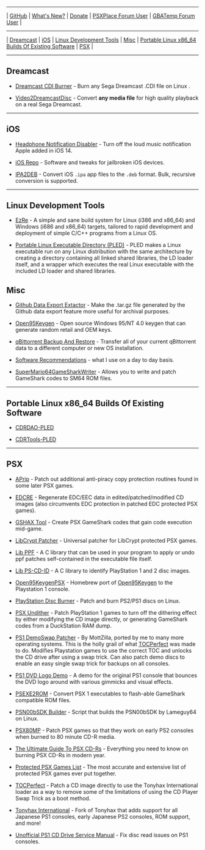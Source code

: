 
-----------------------------------------

| [GitHub](https://github.com/alex-free) | [What's New?](https://github.com/alex-free/alex-free.github.io/commits/master) | [Donate](https://github.com/sponsors/alex-free) | [PSXPlace Forum User](https://www.psx-place.com/members/alexfree.127641/) | [GBATemp Forum User](https://gbatemp.net/members/alexfree.573749/) | 

-----------------------------------------

| [Dreamcast](#dreamcast) | [iOS](#ios) | [Linux Development Tools](#linux-development-tools) | [Misc](#misc) | [Portable Linux x86_64 Builds Of Existing Software](#portable-linux-x86_64-builds-of-existing-software) | [PSX](#psx) |

-----------------------------------------

## Dreamcast

* [Dreamcast CDI Burner](dcdib) - Burn any Sega Dreamcast .CDI file on Linux .

* [Video2DreamcastDisc](video2dreamcastdisc) - Convert **any media file** for high quality playback on a real Sega Dreamcast.

-----------------------------------------

## iOS

* [Headphone Notification Disabler](headphone-notification-disabler) - Turn off the loud music notification Apple added in iOS 14.

* [iOS Repo](ios-repo) - Software and tweaks for jailbroken iOS devices.

* [IPA2DEB](ipa2deb) - Convert iOS `.ipa` app files to the `.deb` format. Bulk, recursive conversion is supported.

-----------------------------------------

## Linux Development Tools

* [EzRe](ezre) - A simple and sane build system for Linux (i386 and x86_64) and Windows (i686 and x86_64) targets, tailored to rapid development and deployment of simple C/C++ programs from a Linux OS.

* [Portable Linux Executable Directory (PLED)](pled) - PLED makes a Linux executable run on any Linux distribution with the same architecture by creating a directory containing all linked shared libraries, the LD loader itself, and a wrapper which executes the real Linux executable with the included LD loader and shared libraries.

## Misc

* [Github Data Export Extactor](gdee) - Make the .tar.gz file generated by the Github data export feature more useful for archival purposes.

* [Open95Keygen](open95keygen) - Open source Windows 95/NT 4.0 keygen that can generate random retail and OEM keys.

* [qBittorrent Backup And Restore](qbtbar) - Transfer all of your current qBittorrent data to a different computer or new OS installation. 

* [Software Recommendations](software-recommendations) - what I use on a day to day basis.

* [SuperMario64GameSharkWriter](sm64gsw) - Allows you to write and patch GameShark codes to SM64 ROM files.

-----------------------------------------

## Portable Linux x86_64 Builds Of Existing Software

* [CDRDAO-PLED](cdrdao)

* [CDRTools-PLED](cdrtools)

-----------------------------------------

## PSX

* [APrip](aprip) - Patch out additional anti-piracy copy protection routines found in some later PSX games.

* [EDCRE](edcre) - Regenerate EDC/EEC data in edited/patched/modified CD images (also circumvents EDC protection in patched EDC protected PSX games).

* [GSHAX Tool](gshax-tool) - Create PSX GameShark codes that gain code execution mid-game.

* [LibCrypt Patcher](libcrypt-patcher) - Universal patcher for LibCrypt protected PSX games.

* [Lib PPF](lib-ppf) - A C library that can be used in your program to apply or undo ppf patches self-contained in the executable file itself.

* [Lib PS-CD-ID](lib-ps-cd-id) - A C library to identify PlayStation 1 and 2 disc images.

* [Open95KeygenPSX](open95keygen-psx) - Homebrew port of [Open95Keygen](https://github.com/alex-free/open95keygen) to the Playstation 1 console.

* [PlayStation Disc Burner](psdb) - Patch and burn PS2/PS1 discs on Linux.

* [PSX Undither](psx-undither) - Patch PlayStation 1 games to turn off the dithering effect by either modifying the CD image directly, or generating GameShark codes from a DuckStation RAM dump.

* [PS1 DemoSwap Patcher](ps1demoswap) - By MottZilla, ported by me to many more operating systems. This is the holly grail of what [TOCPerfect](tocperfect) was made to do. Modifies Playstation games to use the correct TOC and unlocks the CD drive after using a swap trick. Can also patch demo discs to enable an easy single swap trick for backups on all consoles.

* [PS1 DVD Logo Demo](ps1-dvd-logo-demo) - A demo for the original PS1 console that bounces the DVD logo around with various gimmicks and visual effects.

* [PSEXE2ROM](psexe2rom) - Convert PSX 1 executables to flash-able GameShark compatible ROM files.

* [PSN00bSDK Builder](psn00bsdk-builder) - Script that builds the PSN00bSDK by Lameguy64 on Linux.

* [PSX80MP](psx80mp) - Patch PSX games so that they work on early PS2 consoles when burned to 80 minute CD-R media.

* [The Ultimate Guide To PSX CD-Rs](psx-cdr) - Everything you need to know on burning PSX CD-Rs in modern year.

* [Protected PSX Games List](tonyhax-international/anti-piracy-bypass) - The most accurate and extensive list of protected PSX games ever put together.

* [TOCPerfect](tocperfect)  - Patch a CD image directly to use the Tonyhax International loader as a way to remove some of the limitations of using the CD Player Swap Trick as a boot method.

* [Tonyhax International](tonyhax-international) - Fork of Tonyhax that adds support for all Japanese PS1 consoles, early Japanese PS2 consoles, ROM support, and more!

* [Unofficial PS1 CD Drive Service Manual](unofficial-ps1-cd-drive-service-manual) - Fix disc read issues on PS1 consoles.
